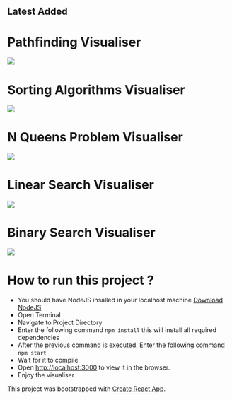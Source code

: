 ## Latest Added

# Pathfinding Visualiser

<img src="https://raw.githubusercontent.com/dipeshpatil/algorithms-visualiser/master/src/pathFinderVisualiser/pathfinderss.png" />

# Sorting Algorithms Visualiser

<img src="https://raw.githubusercontent.com/dipeshpatil/algorithms-visualiser/master/src/sortingAlgorithms/sortingss.png" />

# N Queens Problem Visualiser

<img src="https://raw.githubusercontent.com/dipeshpatil/algorithms-visualiser/master/src/backTrackingAlgorithms/nQueensProblem/nqueens.png" />

# Linear Search Visualiser

<img src="https://raw.githubusercontent.com/dipeshpatil/algorithms-visualiser/master/src/searchingAlgorithms/linearSearch/linearsearchss.png" />

# Binary Search Visualiser

<img src="https://raw.githubusercontent.com/dipeshpatil/algorithms-visualiser/master/src/searchingAlgorithms/binarySearch/binarysearchss.png" />

# How to run this project ?

-   You should have NodeJS insalled in your localhost machine [Download NodeJS](https://nodejs.org/en/)
-   Open Terminal
-   Navigate to Project Directory
-   Enter the following command `npm install` this will install all required dependencies
-   After the previous command is executed, Enter the following command `npm start`
-   Wait for it to compile
-   Open [http://localhost:3000](http://localhost:3000) to view it in the browser.
-   Enjoy the visualiser

This project was bootstrapped with [Create React App](https://github.com/facebook/create-react-app).
